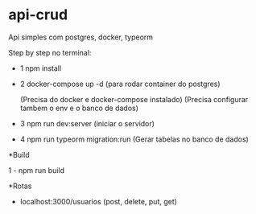 # api-crud

Api simples com postgres, docker, typeorm

Step by step no terminal:

 - 1 npm install
   
 - 2 docker-compose up -d (para rodar container do postgres)
   
   (Precisa do docker e docker-compose instalado)
   (Precisa configurar tambem o env e o banco de dados)
   
 
 - 3 npm run dev:server (iniciar o servidor)
 
 - 4 npm run typeorm migration:run (Gerar tabelas no banco de dados)
 
  *Build
  
  1 - npm run build
 
 *Rotas
 - localhost:3000/usuarios (post, delete, put, get)
 
